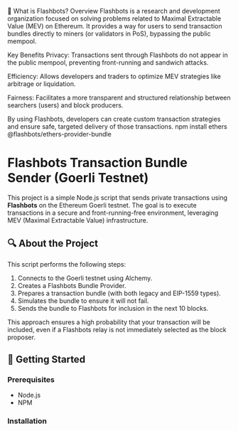 🤖 What is Flashbots?
Overview
Flashbots is a research and development organization focused on solving problems related to Maximal Extractable Value (MEV) on Ethereum. It provides a way for users to send transaction bundles directly to miners (or validators in PoS), bypassing the public mempool.

Key Benefits
Privacy: Transactions sent through Flashbots do not appear in the public mempool, preventing front-running and sandwich attacks.

Efficiency: Allows developers and traders to optimize MEV strategies like arbitrage or liquidation.

Fairness: Facilitates a more transparent and structured relationship between searchers (users) and block producers.

By using Flashbots, developers can create custom transaction strategies and ensure safe, targeted delivery of those transactions.
npm install ethers @flashbots/ethers-provider-bundle


# Flashbots Transaction Bundle Sender (Goerli Testnet)

This project is a simple Node.js script that sends private transactions using **Flashbots** on the Ethereum Goerli testnet. The goal is to execute transactions in a secure and front-running-free environment, leveraging MEV (Maximal Extractable Value) infrastructure.

## 🔍 About the Project

This script performs the following steps:

1. Connects to the Goerli testnet using Alchemy.
2. Creates a Flashbots Bundle Provider.
3. Prepares a transaction bundle (with both legacy and EIP-1559 types).
4. Simulates the bundle to ensure it will not fail.
5. Sends the bundle to Flashbots for inclusion in the next 10 blocks.

This approach ensures a high probability that your transaction will be included, even if a Flashbots relay is not immediately selected as the block proposer.

## 🚀 Getting Started

### Prerequisites

- Node.js
- NPM

### Installation

```bash
